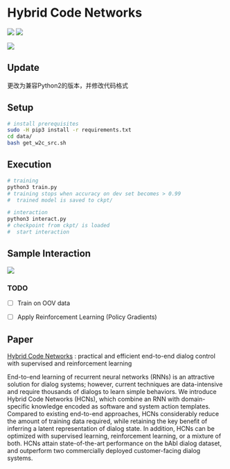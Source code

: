 # Hybrid Code Networks


![](https://img.shields.io/badge/tensorflow-1.0.1-green.svg) ![](https://img.shields.io/badge/gensim-2.0.0-blue.svg)

![](https://raw.githubusercontent.com/voicy-ai/DialogStateTracking/master/images/hcn-block-diagram.png)

## Update
更改为兼容Python2的版本，并修改代码格式

## Setup


```bash
# install prerequisites
sudo -H pip3 install -r requirements.txt
cd data/ 
bash get_w2c_src.sh
```

## Execution


```bash
# training
python3 train.py
# training stops when accuracy on dev set becomes > 0.99
#  trained model is saved to ckpt/

# interaction 
python3 interact.py
# checkpoint from ckpt/ is loaded
#  start interaction
```

## Sample Interaction


![](https://raw.githubusercontent.com/voicy-ai/DialogStateTracking/master/images/hcn-interaction.png)

### TODO

- [ ] Train on OOV data
- [ ] Apply Reinforcement Learning (Policy Gradients)


## Paper

[Hybrid Code Networks](https://arxiv.org/abs/1702.03274) : practical and efficient end-to-end dialog control with supervised and reinforcement learning

End-to-end learning of recurrent neural networks (RNNs) is an attractive solution for dialog systems; however, current techniques are data-intensive and require thousands of dialogs to learn simple behaviors. We introduce Hybrid Code Networks (HCNs), which combine an RNN with domain-specific knowledge encoded as software and system action templates. Compared to existing end-to-end approaches, HCNs considerably reduce the amount of training data required, while retaining the key benefit of inferring a latent representation of dialog state. In addition, HCNs can be optimized with supervised learning, reinforcement learning, or a mixture of both. HCNs attain state-of-the-art performance on the bAbI dialog dataset, and outperform two commercially deployed customer-facing dialog systems.

